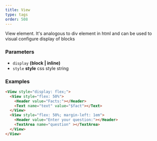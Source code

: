 ```yaml
---
title: View
type: tags
order: 508
---
```


View element. It's analogous to div element in html and can be used to visual configure display of blocks

### Parameters

-   `display` **(block | inline)** 
-   `style` **style** css style string

### Examples

```html
<View style="display: flex;">
  <View style="flex: 50%">
    <Header value="Facts:"></Header>
    <Text name="text" value="$fact"></Text>
  </View>
  <View style="flex: 50%; margin-left: 1em">
    <Header value="Enter your question:"></Header>
    <TextArea name="question" ></TextArea>
  </View>
</View>
```

